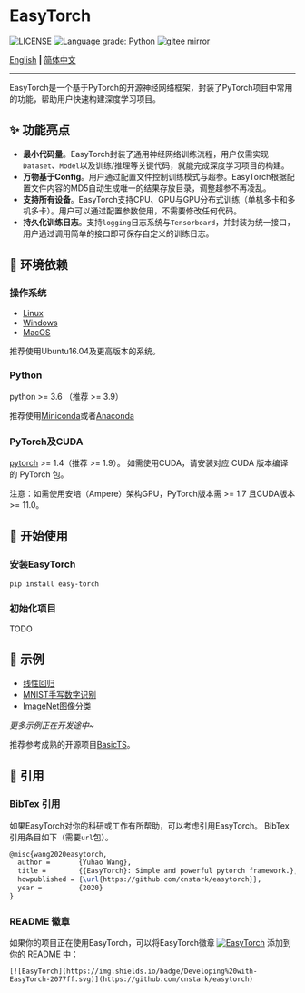 # EasyTorch

[![LICENSE](https://img.shields.io/github/license/cnstark/easytorch.svg)](https://github.com/cnstark/easytorch/blob/master/LICENSE)
[![Language grade: Python](https://img.shields.io/lgtm/grade/python/g/cnstark/easytorch.svg?logo=lgtm&logoWidth=18)](https://lgtm.com/projects/g/cnstark/easytorch/context:python)
[![gitee mirror](https://github.com/cnstark/easytorch/actions/workflows/git-mirror.yml/badge.svg)](https://gitee.com/cnstark/easytorch)

[English](README.md) **|** [简体中文](README_CN.md)

---

EasyTorch是一个基于PyTorch的开源神经网络框架，封装了PyTorch项目中常用的功能，帮助用户快速构建深度学习项目。

## :sparkles: 功能亮点

* **最小代码量**。EasyTorch封装了通用神经网络训练流程，用户仅需实现`Dataset`、`Model`以及训练/推理等关键代码，就能完成深度学习项目的构建。
* **万物基于Config**。用户通过配置文件控制训练模式与超参。EasyTorch根据配置文件内容的MD5自动生成唯一的结果存放目录，调整超参不再凌乱。
* **支持所有设备**。EasyTorch支持CPU、GPU与GPU分布式训练（单机多卡和多机多卡）。用户可以通过配置参数使用，不需要修改任何代码。
* **持久化训练日志**。支持`logging`日志系统与`Tensorboard`，并封装为统一接口，用户通过调用简单的接口即可保存自定义的训练日志。

## :wrench: 环境依赖

### 操作系统

* [Linux](https://pytorch.org/get-started/locally/#linux-prerequisites)
* [Windows](https://pytorch.org/get-started/locally/#windows-prerequisites)
* [MacOS](https://pytorch.org/get-started/locally/#mac-prerequisites)

推荐使用Ubuntu16.04及更高版本的系统。

### Python

python >= 3.6 （推荐 >= 3.9）

推荐使用[Miniconda](https://docs.conda.io/en/latest/miniconda.html)或者[Anaconda](https://www.anaconda.com/)

### PyTorch及CUDA

[pytorch](https://pytorch.org/) >= 1.4（推荐 >= 1.9）。
如需使用CUDA，请安装对应 CUDA 版本编译的 PyTorch 包。

注意：如需使用安培（Ampere）架构GPU，PyTorch版本需 >= 1.7 且CUDA版本 >= 11.0。

## :dart: 开始使用

### 安装EasyTorch

```shell
pip install easy-torch
```

### 初始化项目

TODO

## :pushpin: 示例

* [线性回归](examples/linear_regression)
* [MNIST手写数字识别](examples/mnist)
* [ImageNet图像分类](examples/imagenet)

*更多示例正在开发途中~*

推荐参考成熟的开源项目[BasicTS](https://github.com/zezhishao/BasicTS)。

## :rocket: 引用

### BibTex 引用

如果EasyTorch对你的科研或工作有所帮助，可以考虑引用EasyTorch。
BibTex引用条目如下（需要`url`包）。

``` latex
@misc{wang2020easytorch,
  author =       {Yuhao Wang},
  title =        {{EasyTorch}: Simple and powerful pytorch framework.},
  howpublished = {\url{https://github.com/cnstark/easytorch}},
  year =         {2020}
}
```

### README 徽章

如果你的项目正在使用EasyTorch，可以将EasyTorch徽章 [![EasyTorch](https://img.shields.io/badge/Developing%20with-EasyTorch-2077ff.svg)](https://github.com/cnstark/easytorch) 添加到你的 README 中：

```
[![EasyTorch](https://img.shields.io/badge/Developing%20with-EasyTorch-2077ff.svg)](https://github.com/cnstark/easytorch)
```
